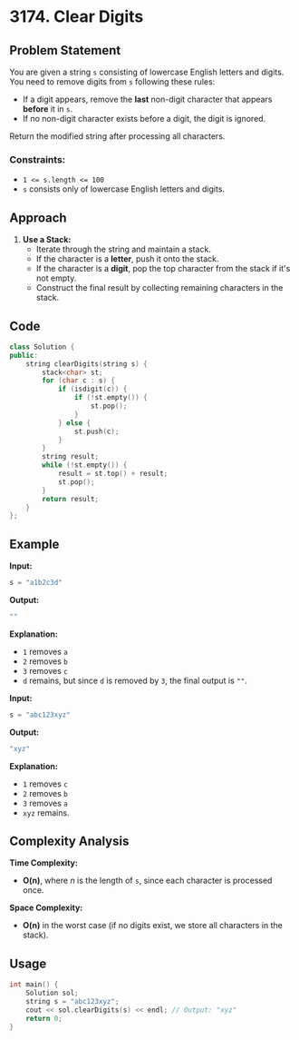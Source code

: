 # 3174. Clear Digits

## Problem Statement

You are given a string `s` consisting of lowercase English letters and digits. You need to remove digits from `s` following these rules:

- If a digit appears, remove the **last** non-digit character that appears **before** it in `s`.
- If no non-digit character exists before a digit, the digit is ignored.

Return the modified string after processing all characters.

### Constraints:
- `1 <= s.length <= 100`
- `s` consists only of lowercase English letters and digits.

## Approach

1. **Use a Stack:**
   - Iterate through the string and maintain a stack.
   - If the character is a **letter**, push it onto the stack.
   - If the character is a **digit**, pop the top character from the stack if it's not empty.
   - Construct the final result by collecting remaining characters in the stack.

## Code

```cpp
class Solution {
public:
    string clearDigits(string s) {
        stack<char> st;
        for (char c : s) {
            if (isdigit(c)) {
                if (!st.empty()) {
                    st.pop();
                }
            } else {
                st.push(c);
            }
        } 
        string result;
        while (!st.empty()) {
            result = st.top() + result;
            st.pop();
        } 
        return result;
    }
}; 
```

## Example

**Input:**
```cpp
s = "a1b2c3d"
```

**Output:**
```cpp
""
```

**Explanation:**
- `1` removes `a`
- `2` removes `b`
- `3` removes `c`
- `d` remains, but since `d` is removed by `3`, the final output is `""`.

**Input:**
```cpp
s = "abc123xyz"
```

**Output:**
```cpp
"xyz"
```

**Explanation:**
- `1` removes `c`
- `2` removes `b`
- `3` removes `a`
- `xyz` remains.

## Complexity Analysis

**Time Complexity:**
- **O(n)**, where *n* is the length of `s`, since each character is processed once.

**Space Complexity:**
- **O(n)** in the worst case (if no digits exist, we store all characters in the stack).

## Usage

```cpp
int main() {
    Solution sol;
    string s = "abc123xyz";
    cout << sol.clearDigits(s) << endl; // Output: "xyz"
    return 0;
}
```


